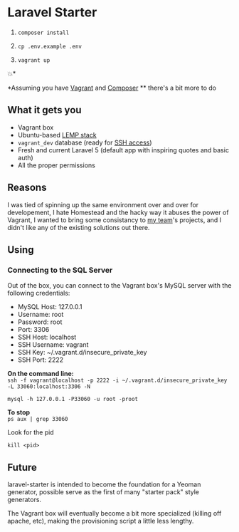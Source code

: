 # Laravel Starter

1. `composer install` 

2. `cp .env.example .env`

3. `vagrant up`

:boom:* 

*Assuming you have [Vagrant] and [Composer]
** there's a bit more to do

[composer]: https://getcomposer.org/
[Vagrant]: https://vagrantup.com

## What it gets you
- Vagrant box
- Ubuntu-based [LEMP stack](https://lemp.io/)
- `vagrant_dev` database (ready for [SSH access](#connecting-to-the-sql-server))
- Fresh and current Laravel 5 (default app with inspiring quotes and basic auth)
- All the proper permissions


## Reasons
I was tied of spinning up the same environment over and over for developement, I hate Homestead and the hacky way it abuses the power of Vagrant, I wanted to bring some consistancy to [my team](http://redpepperland.com)'s projects, and I didn't like any of the existing solutions out there.

## Using
### Connecting to the SQL Server
Out of the box, you can connect to the Vagrant box's MySQL server with the following credentials:

- MySQL Host: 127.0.0.1
- Username: root
- Password: root
- Port: 3306
- SSH Host: localhost
- SSH Username: vagrant
- SSH Key: ~/.vagrant.d/insecure_private_key
- SSH Port: 2222

**On the command line:**  
`ssh -f vagrant@localhost -p 2222 -i ~/.vagrant.d/insecure_private_key -L 33060:localhost:3306 -N`

`mysql -h 127.0.0.1 -P33060 -u root -proot`

**To stop**  
`ps aux | grep 33060`

Look for the pid

`kill <pid>`


## Future
laravel-starter is intended to become the foundation for a Yeoman generator, possible serve as the first of many "starter pack" style generators.

The Vagrant box will eventually become a bit more specialized (killing off apache, etc), making the provisioning script a little less lengthy.
